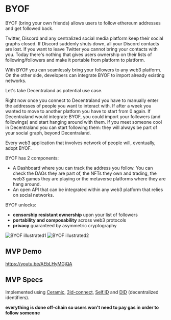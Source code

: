 # BYOF

BYOF (bring your own friends) allows users to follow ethereum addresses and get followed back. 

Twitter, Discord and any centralized social media platform keep their social graphs closed. If Discord suddenly shuts down, all your Discord contacts are lost. If you want to leave Twitter you cannot bring your contacts with you. Today there's nothing that gives users ownership on their lists of following/followers and make it portable from platform to platform.

With BYOF you can seamlessly bring your followers to any web3 platform. On the other side, developers can integrate BYOF to import already existing networks.  

Let's take Decentraland as potential use case.

Right now once you connect to Decentraland you have to manually enter the addresses of people you want to interact with. If after a week you wanted to move to another platform you have to start from 0 again. If Decentraland would integrate BYOF, you could import your followers (and followings) and start hanging around with them. If you meet someone cool in Decentraland you can start following them: they will always be part of your social graph, beyond Decentraland.

Every web3 application that involves network of people will, eventually, adopt BYOF.

BYOF has 2 components:
- A Dashboard where you can track the address you follow. You can check the DAOs they are part of, the NFTs they own and trading, the web3 games they are playing or the metaverse platforms where they are hang around.
- An open API that can be integrated within any web3 platform that relies on social networks.

BYOF unlocks: 
- **censorship resistant ownership** upon your list of followers
- **portability and composability** across web3 protocols
- **privacy** guaranteed by asymmetric cryptography

![BYOF illustrated1](https://user-images.githubusercontent.com/85900164/147481121-50d8c51d-0212-4746-827d-db051679691b.jpg)
![BYOF illustrated2](https://user-images.githubusercontent.com/85900164/147481132-d75b7f55-4411-41be-a3fa-80967b83b7bb.jpg)

## MVP Demo

https://youtu.be/AEbLHyMGjQA

## MVP Specs

Implemented using [Ceramic](https://developers.ceramic.network/), [3id-connect](https://github.com/ceramicstudio/3id-connect), [Self.ID](https://developers.ceramic.network/tools/self-id/overview/) and  [DID](https://www.w3.org/TR/did-core/) (decentralized identifiers).

**everything is done off-chain so users won't need to pay gas in order to follow someone**
